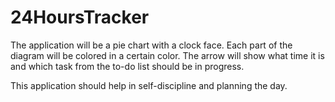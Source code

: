 # 24HoursTracker
The application will be a pie chart with a clock face. Each part of the diagram will be colored in a certain color. The arrow will show what time it is and which task from the to-do list should be in progress.

This application should help in self-discipline and planning the day.



